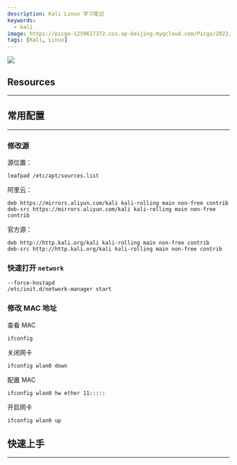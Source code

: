 ```yaml
---
description: Kali Linux 学习笔记
keywords:
  - kali
image: https://picgo-1259617372.cos.ap-beijing.myqcloud.com/Picgo/2022/01/19-11-28-23-404Lab.jpeg
tags: [Kali, Linux]
---
```


<img className="Badges" src="https://picgo-1259617372.cos.ap-beijing.myqcloud.com/logo_chen_%E7%B4%AB%E8%89%B2.svg"/>

## Resources

---

## 常用配置

---

### 修改源

源位置：

```
leafpad /etc/apt/sources.list
```

阿里云：

```
deb https://mirrors.aliyun.com/kali kali-rolling main non-free contrib
deb-src https://mirrors.aliyun.com/kali kali-rolling main non-free contrib
```

官方源：

```shell
deb http://http.kali.org/kali kali-rolling main non-free contrib
deb-src http://http.kali.org/kali kali-rolling main non-free contrib
```

### 快速打开 `network`

```
--force-hostapd
/etc/init.d/network-manager start
```

### 修改 MAC 地址

查看 MAC

```
ifconfig
```

关闭网卡

```
ifconfig wlan0 down
```

配置 MAC

```
ifconfig wlan0 hw ether 11:::::
```

开启网卡

```
ifconfig wlan0 up
```

## 快速上手

---
